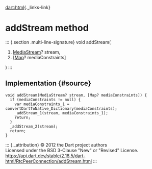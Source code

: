 [dart:html](../../dart-html/dart-html-library){._links-link}

addStream method
================

::: {.section .multi-line-signature}
void addStream(

1.  [MediaStream](../mediastream-class)? stream,
2.  \[[Map](../../dart-core/map-class)? mediaConstraints\]

)
:::

Implementation {#source}
--------------

``` {.language-dart data-language="dart"}
void addStream(MediaStream? stream, [Map? mediaConstraints]) {
  if (mediaConstraints != null) {
    var mediaConstraints_1 = convertDartToNative_Dictionary(mediaConstraints);
    _addStream_1(stream, mediaConstraints_1);
    return;
  }
  _addStream_2(stream);
  return;
}
```

::: {._attribution}
© 2012 the Dart project authors\
Licensed under the BSD 3-Clause \"New\" or \"Revised\" License.\
<https://api.dart.dev/stable/2.18.5/dart-html/RtcPeerConnection/addStream.html>
:::
